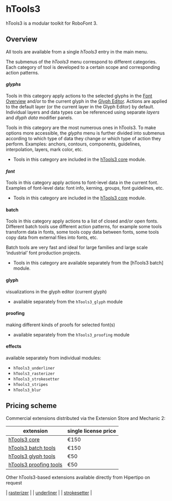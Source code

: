 hTools3
=======

hTools3 is a modular toolkit for RoboFont 3.


Overview
--------

All tools are available from a single *hTools3* entry in the main menu.

The submenus of the *hTools3* menu correspond to different categories. Each category of tool is developed to a certain scope and corresponding action patterns. 

#### *glyphs*

Tools in this category apply actions to the selected glyphs in the [Font Overview] and/or to the current glyph in the [Glyph Editor]. Actions are applied to the default layer (or the current layer in the Glyph Editor) by default. Individual layers and data types can be referenced using separate *layers* and *dlyph data* modifier panels.

Tools in this category are the most numerous ones in hTools3. To make options more accessible, the *glyphs* menu is further divided into submenus according to which type of data they change or which type of action they perform. Examples: anchors, contours, components, guidelines, interpolation, layers, mark color,  etc.

- Tools in this category are included in the [hTools3 core] module.

[Font Overview]: #
[Glyph Editor]: #
[hTools3 core]: #

#### *font*

Tools in this category apply actions to font-level data in the current font. Examples of font-level data: font info, kerning, groups, font guidelines, etc.

- Tools in this category are included in the [hTools3 core] module.

#### batch

Tools in this category apply actions to a list of closed and/or open fonts. Different batch tools use different action patterns, for example some tools transform data in fonts, some tools copy data between fonts, some tools copy data from external files into fonts, etc.

Batch tools are very fast and ideal for large families and large scale ‘industrial’ font production projects.

- Tools in this category are available separately from the [hTools3 batch] module.

#### glyph

visualizations in the glyph editor (current glyph)

- available separately from the `hTools3_glyph` module

#### proofing

making different kinds of proofs for selected font(s)

- available separately from the `hTools3_proofing` module

#### effects

available separately from individual modules:

- `hTools3_underliner`
- `hTools3_rasterizer`
- `hTools3_strokesetter`
- `hTools3_stripes`
- `hTools3_blur`


## Pricing scheme

Commercial extensions distributed via the Extension Store and Mechanic 2:

| extension | single license price |
|-|-|
| [hTools3 core] | €150 |
| [hTools3 batch tools] | €150 |
| [hTools3 glyph tools] | €50 |
| [hTools3 proofing tools] | €50 |

Other hTools3-based extensions available directly from Hipertipo on request

| [rasterizer] |
| [underliner] |
| [strokesetter] |


[hTools3 glyph tools]: #
[hTools3 batch tools]: #
[hTools3 proofing tools]: #
[rasterizer]: #
[underliner]: #
[strokesetter]: #
